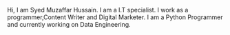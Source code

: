 Hi, I am Syed Muzaffar Hussain.
I am a I.T specialist.
I work as a programmer,Content Writer and Digital Marketer.
I am a Python Programmer and currently working on Data Engineering.
